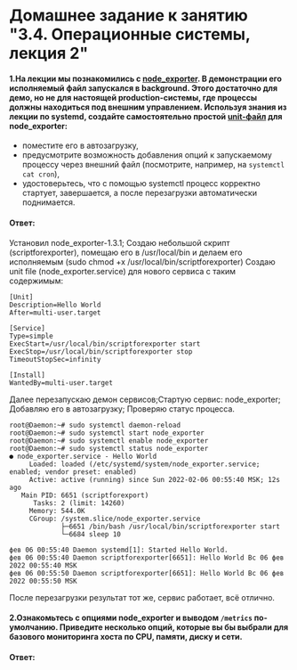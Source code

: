 # Домашнее задание к занятию "3.4. Операционные системы, лекция 2"

#### 1.На лекции мы познакомились с [node_exporter](https://github.com/prometheus/node_exporter/releases). В демонстрации его исполняемый файл запускался в background. Этого достаточно для демо, но не для настоящей production-системы, где процессы должны находиться под внешним управлением. Используя знания из лекции по systemd, создайте самостоятельно простой [unit-файл](https://www.freedesktop.org/software/systemd/man/systemd.service.html) для node_exporter:

  * поместите его в автозагрузку,
  * предусмотрите возможность добавления опций к запускаемому процессу через внешний файл (посмотрите, например, на `systemctl cat cron`),
  * удостоверьтесь, что с помощью systemctl процесс корректно стартует, завершается, а после перезагрузки автоматически поднимается.
#### Ответ:

Установил node_exporter-1.3.1; 
Создаю небольшой скрипт (scriptforexporter), помещаю его в /usr/local/bin и делаем его исполняемым (sudo chmod +x /usr/local/bin/scriptforexporter)
Cоздаю unit file (node_exporter.service) для нового сервиса с таким содержимым:
```
[Unit]
Description=Hello World 
After=multi-user.target

[Service]
Type=simple
ExecStart=/usr/local/bin/scriptforexporter start
ExecStop=/usr/local/bin/scriptforexporter stop 
TimeoutStopSec=infinity

[Install]
WantedBy=multi-user.target
```
Далее перезапускаю демон сервисов;Стартую сервис: node_exporter; Добавляю его в автозагрузку; Проверяю статус процесса.

```
root@Daemon:~# sudo systemctl daemon-reload
root@Daemon:~# sudo systemctl start node_exporter
root@Daemon:~# sudo systemctl enable node_exporter
root@Daemon:~# sudo systemctl status node_exporter
● node_exporter.service - Hello World
     Loaded: loaded (/etc/systemd/system/node_exporter.service; enabled; vendor preset: enabled)
     Active: active (running) since Sun 2022-02-06 00:55:40 MSK; 12s ago
   Main PID: 6651 (scriptforexport)
      Tasks: 2 (limit: 14260)
     Memory: 544.0K
     CGroup: /system.slice/node_exporter.service
             ├─6651 /bin/bash /usr/local/bin/scriptforexporter start
             └─6684 sleep 10

фев 06 00:55:40 Daemon systemd[1]: Started Hello World.
фев 06 00:55:40 Daemon scriptforexporter[6651]: Hello World Вс 06 фев 2022 00:55:40 MSK
фев 06 00:55:50 Daemon scriptforexporter[6651]: Hello World Вс 06 фев 2022 00:55:50 MSK
```
После перезагрузки результат тот же, сервис работает, всё отлично.
#### 2.Ознакомьтесь с опциями node_exporter и выводом `/metrics` по-умолчанию. Приведите несколько опций, которые вы бы выбрали для базового мониторинга хоста по CPU, памяти, диску и сети.
#### Ответ:




